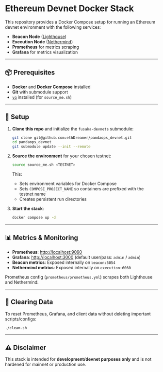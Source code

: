 # Ethereum Devnet Docker Stack

This repository provides a Docker Compose setup for running an Ethereum devnet environment with the following services:

- **Beacon Node** ([Lighthouse](https://github.com/sigp/lighthouse))
- **Execution Node** ([Nethermind](https://github.com/NethermindEth/nethermind))
- **Prometheus** for metrics scraping
- **Grafana** for metrics visualization

---

## 📦 Prerequisites

- **Docker** and **Docker Compose** installed
- **Git** with submodule support
- [`yq`](https://github.com/mikefarah/yq) installed (for `source_me.sh`)

---

## 🚀 Setup

1. **Clone this repo** and initialize the `fusaka-devnets` submodule:
   ```bash
   git clone git@github.com:ethDreamer/pandaops_devnet.git
   cd pandaops_devnet
   git submodule update --init --remote
   ```

2. **Source the environment** for your chosen testnet:
   ```bash
   source source_me.sh <TESTNET>
   ```
   This:
   - Sets environment variables for Docker Compose
   - Sets `COMPOSE_PROJECT_NAME` so containers are prefixed with the testnet name
   - Creates persistent run directories

3. **Start the stack**:
   ```bash
   docker compose up -d
   ```

---

## 📊 Metrics & Monitoring

- **Prometheus**: [http://localhost:9090](http://localhost:9090)
- **Grafana**: [http://localhost:3000](http://localhost:3000) (default user/pass: `admin` / `admin`)
- **Beacon metrics**: Exposed internally on `beacon:5054`
- **Nethermind metrics**: Exposed internally on `execution:6060`

Prometheus config (`prometheus/prometheus.yml`) scrapes both Lighthouse and Nethermind.

---

## 🧹 Clearing Data

To reset Prometheus, Grafana, and client data without deleting important scripts/configs:
```bash
./clean.sh
```

---


## ⚠️ Disclaimer

This stack is intended for **development/devnet purposes only** and is not hardened for mainnet or production use.

